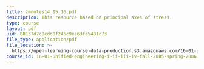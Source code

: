 ```yaml
---
title: zmnotes14_15_16.pdf
description: This resource based on principal axes of stress.
type: course
layout: pdf
uid: 88137d7c8cdd0f245c9ee63fe5481c73
file_type: application/pdf
file_location: >-
  https://open-learning-course-data-production.s3.amazonaws.com/16-01-unified-engineering-i-ii-iii-iv-fall-2005-spring-2006/88137d7c8cdd0f245c9ee63fe5481c73_zmnotes14_15_16.pdf
course_id: 16-01-unified-engineering-i-ii-iii-iv-fall-2005-spring-2006
---
```

